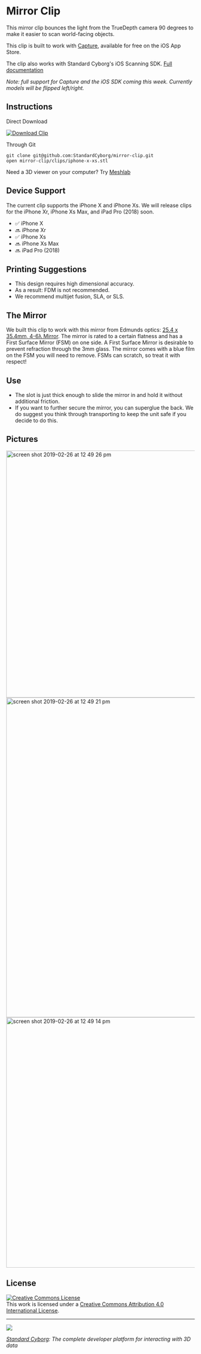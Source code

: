 # Mirror Clip



This mirror clip bounces the light from the TrueDepth camera 90 degrees to make it easier to scan world-facing objects. 

This clip is built to work with [Capture](https://itunes.apple.com/us/app/capture-3d-scan-anything/id1444183458?mt=8), available for free on the iOS App Store.  

The clip also works with Standard Cyborg's iOS Scanning SDK. [Full documentation](https://standardcyborg.com/docs/cocoa-api)

*Note: full support for Capture and the iOS SDK coming this week. Currently models will be flipped left/right.*

## Instructions

Direct Download

[![Download Clip](https://user-images.githubusercontent.com/891664/53451180-0f5ac380-39d3-11e9-99e9-8817967f558d.png)](https://github.com/StandardCyborg/mirror-clip/raw/master/clips/iphone-x-xs.stl)

Through Git
```
git clone git@github.com:StandardCyborg/mirror-clip.git 
open mirror-clip/clips/iphone-x-xs.stl
```

Need a 3D viewer on your computer? Try [Meshlab](http://www.meshlab.net/)

## Device Support
The current clip supports the iPhone X and iPhone Xs. We will release clips for the iPhone Xr, iPhone Xs Max, and iPad Pro (2018) soon.

- :white_check_mark: iPhone X
- :soon: iPhone Xr
- :white_check_mark: iPhone Xs
- :soon: iPhone Xs Max
- :soon: iPad Pro (2018)

## Printing Suggestions
- This design requires high dimensional accuracy.
- As a result: FDM is not recommended.
- We recommend multijet fusion, SLA, or SLS.

## The Mirror
We built this clip to work with this mirror from Edmunds optics: [25.4 x 35.4mm, 4-6λ Mirror](https://www.edmundoptics.com/p/254-x-354mm-4-6lambda-mirror/26617/). The mirror is rated to a certain flatness and has a First Surface Mirror (FSM) on one side. A First Surface Mirror is desirable to prevent refraction through the 3mm glass. The mirror comes with a blue film on the FSM you will need to remove. FSMs can scratch, so treat it with respect! 

## Use
- The slot is just thick enough to slide the mirror in and hold it without additional friction.
- If you want to further secure the mirror, you can superglue the back. We do suggest you think through transporting to keep the unit safe if you decide to do this.

## Pictures
<img width="659" alt="screen shot 2019-02-26 at 12 49 26 pm" src="https://user-images.githubusercontent.com/891664/53445245-fb0fca00-39c4-11e9-9f9c-1f91777fca90.png">
<img width="853" alt="screen shot 2019-02-26 at 12 49 21 pm" src="https://user-images.githubusercontent.com/891664/53445246-fb0fca00-39c4-11e9-9f9f-838500ff8ca3.png">
<img width="668" alt="screen shot 2019-02-26 at 12 49 14 pm" src="https://user-images.githubusercontent.com/891664/53445248-fb0fca00-39c4-11e9-81b9-80c9327dfc4c.png">

## License
<a rel="license" href="http://creativecommons.org/licenses/by/4.0/"><img alt="Creative Commons License" style="border-width:0" src="https://i.creativecommons.org/l/by/4.0/88x31.png" /></a><br />This work is licensed under a <a rel="license" href="http://creativecommons.org/licenses/by/4.0/">Creative Commons Attribution 4.0 International License</a>.

***

![](https://www.standardcyborg.com/static/9fc01e360590f173539619cd0c23aa85/fe660/logo.png)

*[Standard Cyborg](https://www.standardcyborg.com): The complete developer platform for interacting with 3D data*
